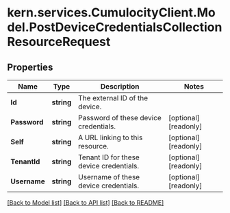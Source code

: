 
# kern.services.CumulocityClient.Model.PostDeviceCredentialsCollectionResourceRequest

## Properties

Name | Type | Description | Notes
------------ | ------------- | ------------- | -------------
**Id** | **string** | The external ID of the device. | 
**Password** | **string** | Password of these device credentials. | [optional] [readonly] 
**Self** | **string** | A URL linking to this resource. | [optional] [readonly] 
**TenantId** | **string** | Tenant ID for these device credentials. | [optional] [readonly] 
**Username** | **string** | Username of these device credentials. | [optional] [readonly] 

[[Back to Model list]](../README.md#documentation-for-models)
[[Back to API list]](../README.md#documentation-for-api-endpoints)
[[Back to README]](../README.md)

